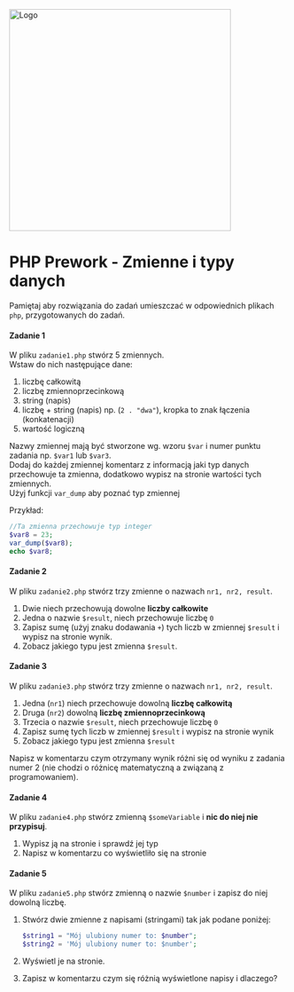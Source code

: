 <img alt="Logo" src="http://coderslab.pl/svg/logo-coderslab.svg" width="400">

#  PHP Prework - Zmienne i typy danych

Pamiętaj aby rozwiązania do zadań umieszczać w odpowiednich plikach `php`, przygotowanych do zadań.  

#### Zadanie 1
W pliku `zadanie1.php` stwórz 5 zmiennych.  
Wstaw do nich następujące dane:

1. liczbę całkowitą
2. liczbę zmiennoprzecinkową
3. string (napis)
4. liczbę + string (napis) np. (`2 . "dwa"`), kropka to znak łączenia (konkatenacji)
5. wartość logiczną

Nazwy zmiennej mają być stworzone wg. wzoru `$var` i numer punktu zadania np. `$var1` lub `$var3`.  
Dodaj do każdej zmiennej komentarz z informacją jaki typ danych przechowuje ta zmienna, dodatkowo wypisz na stronie wartości tych zmiennych.  
Użyj funkcji `var_dump` aby poznać typ zmiennej

Przykład:
```php
//Ta zmienna przechowuje typ integer
$var8 = 23;
var_dump($var8);
echo $var8;
```

#### Zadanie 2
W pliku `zadanie2.php` stwórz trzy zmienne o nazwach `nr1, nr2, result`.

1. Dwie niech przechowują dowolne **liczby całkowite**
2. Jedna o nazwie `$result`, niech przechowuje liczbę `0`
3. Zapisz sumę (użyj znaku dodawania `+`) tych liczb w zmiennej `$result` i wypisz na stronie wynik.  
4. Zobacz jakiego typu jest zmienna `$result`.


#### Zadanie 3
W pliku `zadanie3.php` stwórz trzy zmienne o nazwach `nr1, nr2, result`.

1. Jedna (`nr1`) niech przechowuje dowolną **liczbę całkowitą**
2. Druga (`nr2`) dowolną **liczbę zmiennoprzecinkową**
3. Trzecia o nazwie `$result`, niech przechowuje liczbę `0`
4. Zapisz sumę tych liczb w zmiennej `$result` i wypisz na stronie wynik
5. Zobacz jakiego typu jest zmienna `$result` 

Napisz w komentarzu czym otrzymany wynik różni się od wyniku z zadania numer 2 (nie chodzi o różnicę matematyczną a związaną z programowaniem).

#### Zadanie 4
W pliku `zadanie4.php` stwórz zmienną `$someVariable` i **nic do niej nie przypisuj**.

1. Wypisz ją na stronie i sprawdź jej typ
2. Napisz w komentarzu co wyświetliło się na stronie

#### Zadanie 5
W pliku `zadanie5.php` stwórz zmienną o nazwie `$number` i zapisz do niej dowolną liczbę.

1. Stwórz dwie zmienne z napisami (stringami) tak jak podane poniżej:  
   
   ```php
   $string1 = "Mój ulubiony numer to: $number";
   $string2 = 'Mój ulubiony numer to: $number';
   ``` 
2. Wyświetl je na stronie.  
3. Zapisz w komentarzu czym się różnią wyświetlone napisy i dlaczego?
